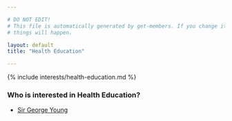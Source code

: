 ```yaml
---

# DO NOT EDIT!
# This file is automatically generated by get-members. If you change it, bad
# things will happen.

layout: default
title: "Health Education"

---
```


{% include interests/health-education.md %}

### Who is interested in Health Education?


* [Sir George Young](members/sir-george-young.html)
